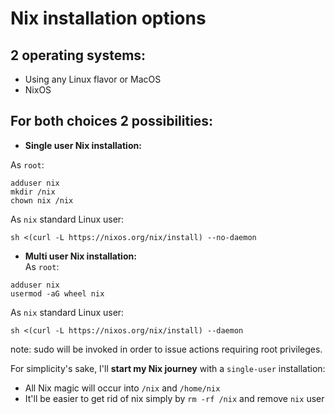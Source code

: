 # Nix installation options
## 2 operating systems:
* Using any Linux flavor or MacOS
* NixOS

## For both choices 2 possibilities:
* **Single user Nix installation:**  
 
As `root`:
```
adduser nix
mkdir /nix
chown nix /nix
```
As `nix` standard Linux user:
```
sh <(curl -L https://nixos.org/nix/install) --no-daemon
```
* **Multi user Nix installation:**   
As `root`:
```
adduser nix
usermod -aG wheel nix
```
As `nix` standard Linux user:
```
sh <(curl -L https://nixos.org/nix/install) --daemon
```
note: sudo will be invoked in order to issue actions requiring root privileges.  

For simplicity's sake, I'll **start my Nix journey** with a `single-user` installation: 
* All Nix magic will occur into `/nix` and `/home/nix`
* It'll be easier to get rid of nix simply by `rm -rf /nix` and remove `nix` user

